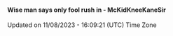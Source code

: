 #### Wise man says only fool rush in - McKidKneeKaneSir
Updated on 11/08/2023 - 16:09:21 (UTC) Time Zone

